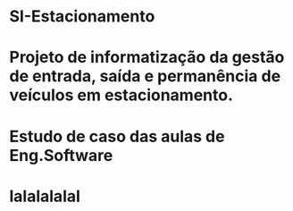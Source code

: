 # SI-Estacionamento
# Projeto de informatização da gestão de entrada, saída e permanência de veículos em estacionamento.
# Estudo de caso das aulas de Eng.Software
# lalalalalal
